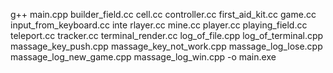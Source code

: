 g++ main.cpp builder_field.cc cell.cc controller.cc first_aid_kit.cc game.cc input_from_keyboard.cc inte
rlayer.cc mine.cc player.cc playing_field.cc teleport.cc tracker.cc terminal_render.cc log_of_file.cpp log_of_terminal.cpp massage_key_push.cpp massage_key_not_work.cpp massage_log_lose.cpp massage_log_new_game.cpp massage_log_win.cpp -o main.exe
